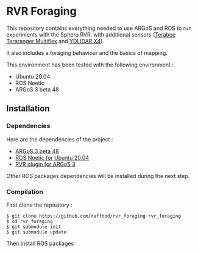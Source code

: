 # RVR Foraging

This repository contains everything needed to use ARGoS and ROS to run experiments with the Sphero RVR, with additional sensors ([Terabee Teraranger Multiflex](https://www.terabee.com/shop/lidar-tof-multi-directional-arrays/teraranger-multiflex/) and [YDLIDAR X4](https://www.ydlidar.com/products/view/5.html)).

It also includes a foraging behaviour and the basics of mapping.

This environment has been tested with the following environment :

-   Ubuntu 20.04
-   ROS Noetic
-   ARGoS 3 beta 48

## Installation

### Dependencies

Here are the dependencies of the project :

-   [ARGoS 3 beta 48](https://github.com/ilpincy/argos3/tree/3.0.0-beta48)
-   [ROS Noetic for Ubuntu 20.04](http://wiki.ros.org/noetic/Installation/Ubuntu)
-   [RVR plugin for ARGoS 3](https://github.com/rafftod/argos3-rvr)

Other ROS packages dependencies will be installed during the next step.

### Compilation

First clone the repository :

```
$ git clone https://github.com/rafftod/rvr_foraging rvr_foraging
$ cd rvr_foraging
$ git submodule init
$ git submodule update
```

Then install ROS packages
